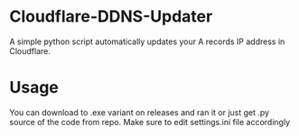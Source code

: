 # Cloudflare-DDNS-Updater
A simple python script automatically updates your A records IP address in Cloudflare.


# Usage
You can download to .exe variant on releases and ran it or just get .py source of the code from repo. 
Make sure to edit settings.ini file accordingly 

